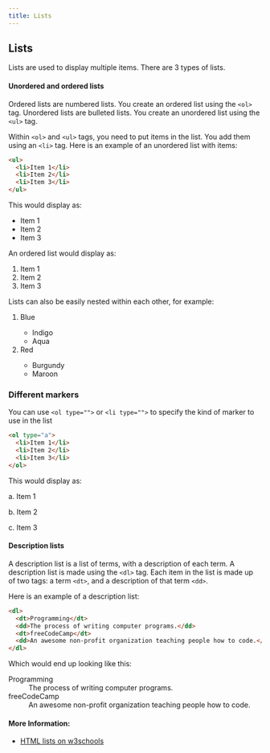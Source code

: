```yaml
---
title: Lists
---
```

## Lists
Lists are used to display multiple items. There are 3 types of lists.

#### Unordered and ordered lists
Ordered lists are numbered lists. You create an ordered list using the `<ol>` tag.
Unordered lists are bulleted lists. You create an unordered list using the `<ul>` tag.

Within `<ol>` and `<ul>` tags, you need to put items in the list. You add them using an `<li>` tag. Here is an example of an unordered list with items:
```HTML
<ul>
  <li>Item 1</li>
  <li>Item 2</li>
  <li>Item 3</li>
</ul>
```

This would display as:
* Item 1
* Item 2
* Item 3

An ordered list would display as:
1. Item 1
2. Item 2
3. Item 3

Lists can also be easily nested within each other, for example:

<ol>
  <li>Blue</li>
    <ul>
      <li>Indigo</li>
      <li>Aqua</li>
    </ul>
  <li>Red</li>
    <ul>
      <li>Burgundy</li>
      <li>Maroon</li>
    </ul>
  </ol>


### Different markers 
You can use `<ol type="">` or `<li type="">` to specify the kind of marker to use in the list

```HTML
<ol type="a">
  <li>Item 1</li>
  <li>Item 2</li>
  <li>Item 3</li>
</ol>
```

This would display as: 

a. Item 1 

b. Item 2 

c. Item 3



#### Description lists
A description list is a list of terms, with a description of each term. A description list is made using the `<dl>` tag.
Each item in the list is made up of two tags: a term `<dt>`, and a description of that term `<dd>`.

Here is an example of a description list:
```HTML
<dl>
  <dt>Programming</dt>
  <dd>The process of writing computer programs.</dd>
  <dt>freeCodeCamp</dt>
  <dd>An awesome non-profit organization teaching people how to code.</dd>
</dl>
```
Which would end up looking like this:
<dl>
  <dt>Programming</dt>
  <dd>The process of writing computer programs.</dd>
  <dt>freeCodeCamp</dt>
  <dd>An awesome non-profit organization teaching people how to code.</dd>
</dl>

#### More Information:
<!-- Please add any articles you think might be helpful to read before writing the article -->
* [HTML lists on w3schools](https://www.w3schools.com/html/html_lists.asp)

